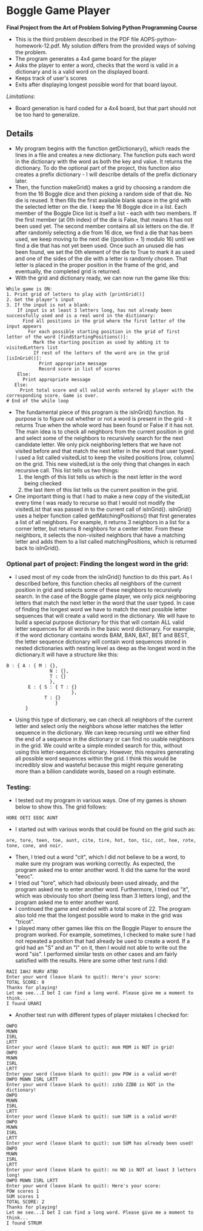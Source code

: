 # Boggle Game Player
**Final Project from the Art of Problem Solving Python Programming Course**

- This is the third problem described in the PDF file AOPS-python-homework-12.pdf. My solution differs from the provided ways of solving the problem.
- The program generates a 4x4 game board for the player
- Asks the player to enter a word, checks that the word is valid in a dictionary and is a valid word on the displayed board.
- Keeps track of user's scores
- Exits after displaying longest possible word for that board layout.

*Limitations:*
- Board generation is hard coded for a 4x4 board, but that part should not be too hard to generalize.

## Details
- My program begins with the function getDictionary(), which reads the lines in a file and creates a new dictionary. The function puts each word in the dictionary with the word as both the key and value. It returns the dictionary. To do the optional part of the project, this function also creates a prefix dictionary - I will describe details of the prefix dictionary later.
- Then, the function makeGrid() makes a grid by choosing a random die from the 16 Boggle dice and then picking a random side of that die. No die is reused. It then fills the first available blank space in the grid with the selected letter on the die. I keep the 16 Boggle dice in a list. Each member of the Boggle Dice list is itself a list - each with two members. If the first member (at 0th index) of the die is False, that means it has not been used yet. The second member contains all six letters on the die. If after randomly selecting a die from 16 dice, we find a die that has been used, we keep moving to the next die ((position + 1) modulo 16) until we find a die that has not yet been used. Once such an unused die has been found, we set the 0th element of the die to True to mark it as used and one of the sides of the die with a letter is randomly chosen. That letter is placed in the proper position in the frame of the grid, and eventually, the completed grid is returned.
- With the grid and dictionary ready, we can now run the game like this:
```
While game is ON:
1. Print grid of letters to play with [printGrid()]
2. Get the player’s input
3. If the input is not a blank:
    If input is at least 3 letters long, has not already been successfully used and is a real word in the dictionary:
      Find all positions in the grid where the first letter of the input appears
        For each possible starting position in the grid of first letter of the word [findStartingPositions()]:
          Mark the starting position as used by adding it to visitedLetters list
          If rest of the letters of the word are in the grid [isInGrid()]: 
            Print appropriate message
            Record score in list of scores
    Else:
      Print appropriate message
   Else:
     Print total score and all valid words entered by player with the corresponding score. Game is over.
# End of the while loop
```
- The fundamental piece of this program is the isInGrid() function. Its purpose is to figure out whether or not a word is present in the grid - it returns True when the whole word has been found or False if it has not. The main idea is to check all neighbors from the current position in grid and select some of the neighbors to recursively search for the next candidate letter. We only pick neighboring letters that we have not visited before and that match the next letter in the word that user typed. I used a list called visitedList to keep the visited positions [row, column] on the grid. This new visitedList is the only thing that changes in each recursive call. This list tells us two things:
  1. the length of this list tells us which is the next letter in the word being checked
  2. the last item of this list tells us the current position in the grid.
- One important thing is that I had to make a new copy of the visitedList every time I was ready to recurse so that I would not modify the visitedList that was passed in to the current call of isInGrid().
isInGrid() uses a helper function called getMatchingPositions() that first generates a list of all neighbors. For example, it returns 3 neighbors in a list for a corner letter, but returns 8 neighbors for a center letter. From these neighbors, it selects the non-visited neighbors that have a matching letter and adds them to a list called matchingPositions, which is returned back to isInGrid().

### Optional part of project: Finding the longest word in the grid:
- I used most of my code from the isInGrid() function to do this part. As I described before, this function checks all neighbors of the current position in grid and selects some of these neighbors to recursively search. In the case of the Boggle game player, we only pick neighboring letters that match the next letter in the word that the user typed. In case of finding the longest word we have to match the next possible letter sequences that will create a valid word in the dictionary. We will have to build a special purpose dictionary for this that will contain ALL valid letter sequences for all words in the basic word dictionary. For example, if the word dictionary contains words BAM, BAN, BAT, BET and BEST, the letter sequence dictionary will contain word sequences stored in nested dictionaries with nesting level as deep as the longest word in the dictionary.It will have a structure like this:

```
B : { A : { M : {},
                N : {},
                T : {}
                },
        E : { S : { T : {}
                        },
              T : {}
                  }
       }
```

- Using this type of dictionary, we can check all neighbors of the current letter and select only the neighbors whose letter matches the letter sequence in the dictionary. We can keep recursing until we either find the end of a sequence in the dictionary or can find no usable neighbors in the grid.
We could write a simple minded search for this, without using this letter-sequence dictionary. However, this requires generating all possible word sequences within the grid. I think this would be incredibly slow and wasteful because this might require generating more than a billion candidate words, based on a rough estimate.

### Testing:
- I tested out my program in various ways. One of my games is shown below to show this. The grid follows:
```
HORE OETI EEOC AUNT
```
- I started out with various words that could be found on the grid such as:
```
ore, tore, teen, toe, aunt, cite, tire, hot, ton, tic, cot, hoe, rote, tone, cone, and noir.
```
- Then, I tried out a word "cit", which I did not believe to be a word, to make sure my program was working correctly. As expected, the program asked me to enter another word. It did the same for the word "eeoc".
- I tried out "tore", which had obviously been used already, and the program asked me to enter another word. Furthermore, I tried out "it", which was obviously too short (being less than 3 letters long), and the program asked me to enter another word.
- I continued the game and ended with a total score of 22. The program also told me that the longest possible word to make in the grid was "tricot".
- I played many other games like this on the Boggle Player to ensure the program worked. For example, sometimes, I checked to make sure I had not repeated a position that had already be used to create a word. If a grid had an "S" and an "I" on it, then I would not able to write out the word "sis". I performed similar tests on other cases and am fairly satisfied with the results. Here are some other test runs I did:
```
RAII IAHJ RURV ATBD
Enter your word (leave blank to quit): Here's your score:
TOTAL SCORE: 0
Thanks for playing!
Let me see...I bet I can find a long word. Please give me a moment to think...
I found URARI
```
- Another test run with different types of player mistakes I checked for:
```
OWPO
MUWN
ISRL
LRTT
Enter your word (leave blank to quit): mom MOM is NOT in grid!
OWPO
MUWN
ISRL
LRTT
Enter your word (leave blank to quit): pow POW is a valid word!
OWPO MUWN ISRL LRTT
Enter your word (leave blank to quit): zzbb ZZBB is NOT in the dictionary!
OWPO
MUWN
ISRL
LRTT
Enter your word (leave blank to quit): sum SUM is a valid word!
OWPO
MUWN
ISRL
LRTT
Enter your word (leave blank to quit): sum SUM has already been used!
OWPO
MUWN
ISRL
LRTT
Enter your word (leave blank to quit): no NO is NOT at least 3 letters long!
OWPO MUWN ISRL LRTT
Enter your word (leave blank to quit): Here's your score:
POW scores 1
SUM scores 1
TOTAL SCORE: 2
Thanks for playing!
Let me see...I bet I can find a long word. Please give me a moment to think...
I found STRUM
```
